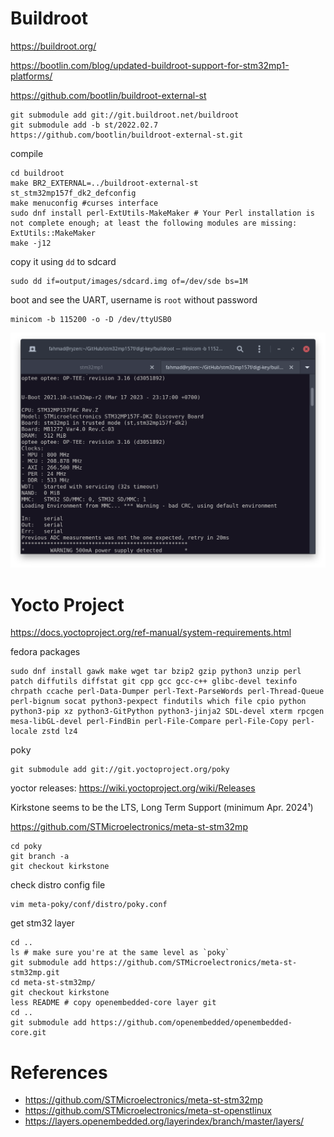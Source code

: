# Buildroot

https://buildroot.org/

https://bootlin.com/blog/updated-buildroot-support-for-stm32mp1-platforms/

https://github.com/bootlin/buildroot-external-st

```shell
git submodule add git://git.buildroot.net/buildroot
git submodule add -b st/2022.02.7 https://github.com/bootlin/buildroot-external-st.git
```

compile

```shell
cd buildroot
make BR2_EXTERNAL=../buildroot-external-st st_stm32mp157f_dk2_defconfig
make menuconfig #curses interface
sudo dnf install perl-ExtUtils-MakeMaker # Your Perl installation is not complete enough; at least the following modules are missing: ExtUtils::MakeMaker
make -j12
```

copy it using `dd` to sdcard

```shell
sudo dd if=output/images/sdcard.img of=/dev/sde bs=1M
```

boot and see the UART, username is `root` without password

```shell
minicom -b 115200 -o -D /dev/ttyUSB0
```

![minicom](../images/Screenshot%20from%202023-03-17%2023-38-12.png)

# Yocto Project

https://docs.yoctoproject.org/ref-manual/system-requirements.html

fedora packages

```shell
sudo dnf install gawk make wget tar bzip2 gzip python3 unzip perl patch diffutils diffstat git cpp gcc gcc-c++ glibc-devel texinfo chrpath ccache perl-Data-Dumper perl-Text-ParseWords perl-Thread-Queue perl-bignum socat python3-pexpect findutils which file cpio python python3-pip xz python3-GitPython python3-jinja2 SDL-devel xterm rpcgen mesa-libGL-devel perl-FindBin perl-File-Compare perl-File-Copy perl-locale zstd lz4
```

poky

```shell
git submodule add git://git.yoctoproject.org/poky
```

yoctor releases: https://wiki.yoctoproject.org/wiki/Releases

Kirkstone seems to be the LTS, Long Term Support (minimum Apr. 2024¹)

https://github.com/STMicroelectronics/meta-st-stm32mp 

```shell
cd poky
git branch -a
git checkout kirkstone
```

check distro config file

```shell
vim meta-poky/conf/distro/poky.conf
```

get stm32 layer

```shell
cd ..
ls # make sure you're at the same level as `poky`
git submodule add https://github.com/STMicroelectronics/meta-st-stm32mp.git
cd meta-st-stm32mp/
git checkout kirkstone
less README # copy openembedded-core layer git
cd ..
git submodule add https://github.com/openembedded/openembedded-core.git
```

# References
- https://github.com/STMicroelectronics/meta-st-stm32mp
- https://github.com/STMicroelectronics/meta-st-openstlinux
- https://layers.openembedded.org/layerindex/branch/master/layers/


